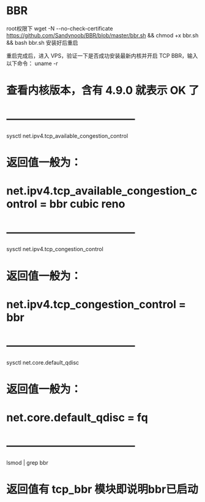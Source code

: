 # BBR    
root权限下
wget -N --no-check-certificate https://github.com/Sandynoob/BBR/blob/master/bbr.sh && chmod +x bbr.sh && bash bbr.sh
安装好后重启

重启完成后，进入 VPS，验证一下是否成功安装最新内核并开启 TCP BBR，输入以下命令：
uname -r
# 查看内核版本，含有 4.9.0 就表示 OK 了
# ————————————
sysctl net.ipv4.tcp_available_congestion_control
# 返回值一般为：
# net.ipv4.tcp_available_congestion_control = bbr cubic reno
# ————————————
sysctl net.ipv4.tcp_congestion_control
# 返回值一般为：
# net.ipv4.tcp_congestion_control = bbr
# ————————————
sysctl net.core.default_qdisc
# 返回值一般为：
# net.core.default_qdisc = fq
# ————————————
lsmod | grep bbr
# 返回值有 tcp_bbr 模块即说明bbr已启动
